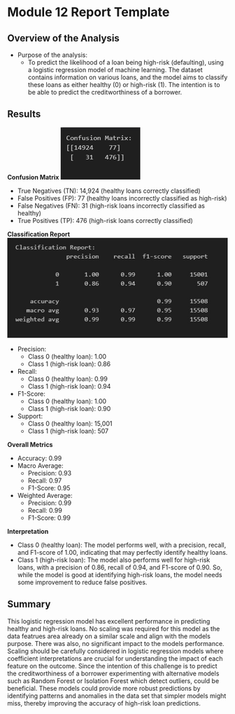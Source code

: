 # Module 12 Report Template

## Overview of the Analysis

* Purpose of the analysis:
    * To predict the likelihood of a loan being high-risk (defaulting), using a logistic regression model of machine learning. The dataset contains information on various loans, and the model aims to classify these loans as either healthy (0) or high-risk (1).  The intention is to be able to predict the creditworthiness of a borrower.

## Results
**Confusion Matrix**
![](Images/CR_Confusion_Matrix.png)
- True Negatives (TN): 14,924 (healthy loans correctly classified)
- False Positives (FP): 77 (healthy loans incorrectly classified as high-risk)
- False Negatives (FN): 31 (high-risk loans incorrectly classified as healthy)
- True Positives (TP): 476 (high-risk loans correctly classified)

**Classification Report**
![](Images/CR_Classification_Report.jpeg)
- Precision:
  - Class 0 (healthy loan): 1.00
  - Class 1 (high-risk loan): 0.86
- Recall:
  - Class 0 (healthy loan): 0.99
  - Class 1 (high-risk loan): 0.94
- F1-Score:
  - Class 0 (healthy loan): 1.00
  - Class 1 (high-risk loan): 0.90
- Support:
  - Class 0 (healthy loan): 15,001
  - Class 1 (high-risk loan): 507
    
**Overall Metrics**
  - Accuracy: 0.99
  - Macro Average:
      - Precision: 0.93
      - Recall: 0.97
      - F1-Score: 0.95
  - Weighted Average:
      - Precision: 0.99
      - Recall: 0.99
      - F1-Score: 0.99
     
**Interpretation**
 - Class 0 (healthy loan): The model performs well, with a precision, recall, and F1-score of 1.00, indicating that may perfectly identify healthy loans.
 - Class 1 (high-risk loan): The model also performs well for high-risk loans, with a precision of 0.86, recall of 0.94, and F1-score of 0.90. So, while the model is good at identifying high-risk loans, the model needs some improvement to reduce false positives.

## Summary

This logistic regression model has excellent performance in predicting healthy and high-risk loans. No scaling was required for this model as the data featrues area already on a similar scale and align with the models purpose. There was also, no significant impact to the models performance. Scaling should be carefully considered in logistic regression models where coefficient interpretations are crucial for understanding the impact of each feature on the outcome. 
Since the intention of this challenge is to predict the creditworthiness of a borrower experimenting with alternative models such as Random Forest or Isolation Forest which detect outliers, could be beneficial. These models could provide more robust predictions by identifying patterns and anomalies in the data set that simpler models might miss, thereby improving the accuracy of high-risk loan predictions.  

